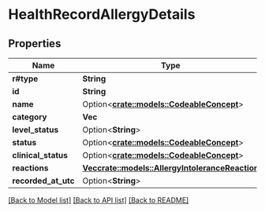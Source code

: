 # HealthRecordAllergyDetails

## Properties

Name | Type | Description | Notes
------------ | ------------- | ------------- | -------------
**r#type** | **String** |  | 
**id** | **String** |  | 
**name** | Option<[**crate::models::CodeableConcept**](CodeableConcept.md)> |  | [optional]
**category** | **Vec<String>** |  | 
**level_status** | Option<**String**> |  | [optional]
**status** | Option<[**crate::models::CodeableConcept**](CodeableConcept.md)> |  | [optional]
**clinical_status** | Option<[**crate::models::CodeableConcept**](CodeableConcept.md)> |  | [optional]
**reactions** | [**Vec<crate::models::AllergyIntoleranceReaction>**](AllergyIntoleranceReaction.md) |  | 
**recorded_at_utc** | Option<**String**> |  | [optional]

[[Back to Model list]](../README.md#documentation-for-models) [[Back to API list]](../README.md#documentation-for-api-endpoints) [[Back to README]](../README.md)


